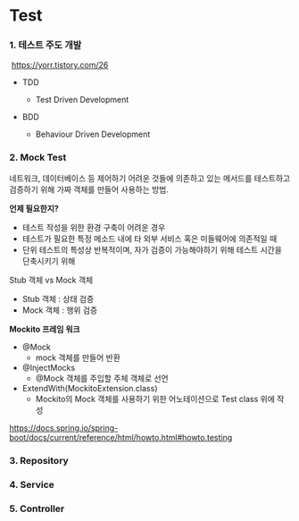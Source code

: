 # Test



### 1. 테스트 주도 개발

​	https://yorr.tistory.com/26

- TDD
  - Test Driven Development



- BDD
  - Behaviour Driven Development







### 2. Mock Test

네트워크, 데이터베이스 등 제어하기 어려운 것들에 의존하고 있는 메서드를 테스트하고 검증하기 위해 가짜 객체를 만들어 사용하는 방법.

**언제 필요한지?**

- 테스트 작성을 위한 환경 구축이 어려운 경우
- 테스트가 필요한 특정 메소드 내에 타 외부 서비스 혹은 미들웨어에 의존적일 때
- 단위 테스트의 특성상 반복적이며, 자가 검증이 가능해야하기 위해 테스트 시간을 단축시키기 위해



Stub 객체 vs Mock 객체

- Stub 객체 : 상태 검증
- Mock 객체 : 행위 검증



**Mockito 프레임 워크**

- @Mock
  - mock 객체를 만들어 반환
- @InjectMocks
  - @Mock 객체를 주입할 주체 객체로 선언
- ExtendWith(MockitoExtension.class)
  - Mockito의 Mock 객체를 사용하기 위한 어노테이션으로 Test class 위에 작성



https://docs.spring.io/spring-boot/docs/current/reference/html/howto.html#howto.testing







### 3. Repository







### 4. Service





### 5. Controller


